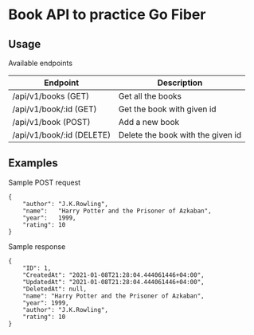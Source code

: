# Book API to practice Go Fiber

## Usage

Available endpoints

| Endpoint                      | Description                          |
|-------------------------------|--------------------------------------|
| /api/v1/books     (GET)       | Get all the books                    |
| /api/v1/book/:id  (GET)       | Get the book with given id           |
| /api/v1/book      (POST)      | Add a new book                       |
| /api/v1/book/:id  (DELETE)    | Delete the book with the given id    |


## Examples

Sample POST request

```
{
    "author": "J.K.Rowling",
    "name":   "Harry Potter and the Prisoner of Azkaban",
    "year":   1999,
    "rating": 10
}
```

Sample response

```
{
    "ID": 1,
    "CreatedAt": "2021-01-08T21:28:04.444061446+04:00",
    "UpdatedAt": "2021-01-08T21:28:04.444061446+04:00",
    "DeletedAt": null,
    "name": "Harry Potter and the Prisoner of Azkaban",
    "year": 1999,
    "author": "J.K.Rowling",
    "rating": 10
}
```